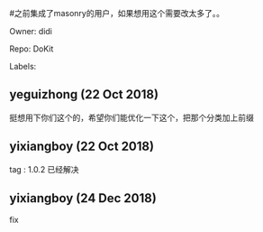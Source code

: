 #之前集成了masonry的用户，如果想用这个需要改太多了。。

Owner: didi

Repo: DoKit

Labels: 

## yeguizhong (22 Oct 2018)

挺想用下你们这个的，希望你们能优化一下这个，把那个分类加上前缀

## yixiangboy (22 Oct 2018)

tag : 1.0.2  已经解决

## yixiangboy (24 Dec 2018)

fix

